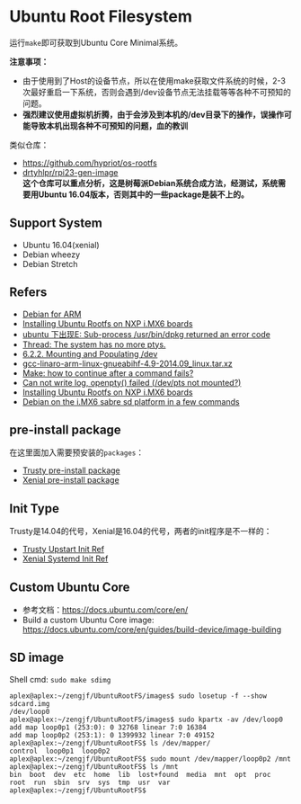 # Ubuntu Root Filesystem

运行`make`即可获取到Ubuntu Core Minimal系统。

**注意事项：**  
* 由于使用到了Host的设备节点，所以在使用make获取文件系统的时候，2-3次最好重启一下系统，否则会遇到/dev设备节点无法挂载等等各种不可预知的问题。  
* **强烈建议使用虚拟机折腾，由于会涉及到本机的/dev目录下的操作，误操作可能导致本机出现各种不可预知的问题，血的教训**

类似仓库：
* https://github.com/hypriot/os-rootfs
* [drtyhlpr/rpi23-gen-image](https://github.com/drtyhlpr/rpi23-gen-image)  
  **这个仓库可以重点分析，这是树莓派Debian系统合成方法，经测试，系统需要用Ubuntu 16.04版本，否则其中的一些package是装不上的。**

## Support System

* Ubuntu 16.04(xenial)
* Debian wheezy
* Debian Stretch

## Refers

* [Debian for ARM](http://www.cnblogs.com/zengjfgit/p/6413894.html)
* [Installing Ubuntu Rootfs on NXP i.MX6 boards](https://community.nxp.com/docs/DOC-330147)
* [ubuntu 下出现E: Sub-process /usr/bin/dpkg returned an error code](http://blog.csdn.net/yusiguyuan/article/details/24269129)
* [Thread: The system has no more ptys.](https://ubuntuforums.org/showthread.php?t=1190892)
* [6.2.2. Mounting and Populating /dev](http://www.linuxfromscratch.org/lfs/view/stable/chapter06/kernfs.html#ch-system-bindmount)
* [gcc-linaro-arm-linux-gnueabihf-4.9-2014.09_linux.tar.xz](https://releases.linaro.org/archive/14.09/components/toolchain/binaries/)
* [Make: how to continue after a command fails?](https://stackoverflow.com/questions/2670130/make-how-to-continue-after-a-command-fails)
* [Can not write log, openpty() failed (/dev/pts not mounted?)](http://mqjing.blogspot.tw/2013/07/chroot-pts-w-can-not-write-log-openpty.html)
* [Installing Ubuntu Rootfs on NXP i.MX6 boards](https://community.nxp.com/docs/DOC-330147)
* [Debian on the i.MX6 sabre sd platform in a few commands](https://community.nxp.com/docs/DOC-95044)

## pre-install package

在这里面加入需要预安装的`packages`：
* [Trusty pre-install package](customize/bin/trusty/install_packages)
* [Xenial pre-install package](customize/bin/xenial/install_packages)

## Init Type

Trusty是14.04的代号，Xenial是16.04的代号，两者的init程序是不一样的：
* [Trusty Upstart Init Ref](http://manpages.ubuntu.com/manpages/trusty/man5/init.5.html)
* [Xenial Systemd Init Ref](http://www.ruanyifeng.com/blog/2016/03/systemd-tutorial-commands.html)

## Custom Ubuntu Core

* 参考文档：https://docs.ubuntu.com/core/en/
* Build a custom Ubuntu Core image: https://docs.ubuntu.com/core/en/guides/build-device/image-building

## SD image

Shell cmd: `sudo make sdimg`

```
aplex@aplex:~/zengjf/UbuntuRootFS/images$ sudo losetup -f --show sdcard.img
/dev/loop0
aplex@aplex:~/zengjf/UbuntuRootFS/images$ sudo kpartx -av /dev/loop0
add map loop0p1 (253:0): 0 32768 linear 7:0 16384
add map loop0p2 (253:1): 0 1399932 linear 7:0 49152
aplex@aplex:~/zengjf/UbuntuRootFS$ ls /dev/mapper/
control  loop0p1  loop0p2
aplex@aplex:~/zengjf/UbuntuRootFS$ sudo mount /dev/mapper/loop0p2 /mnt
aplex@aplex:~/zengjf/UbuntuRootFS$ ls /mnt
bin  boot  dev  etc  home  lib  lost+found  media  mnt  opt  proc  root  run  sbin  srv  sys  tmp  usr  var
aplex@aplex:~/zengjf/UbuntuRootFS$
```
